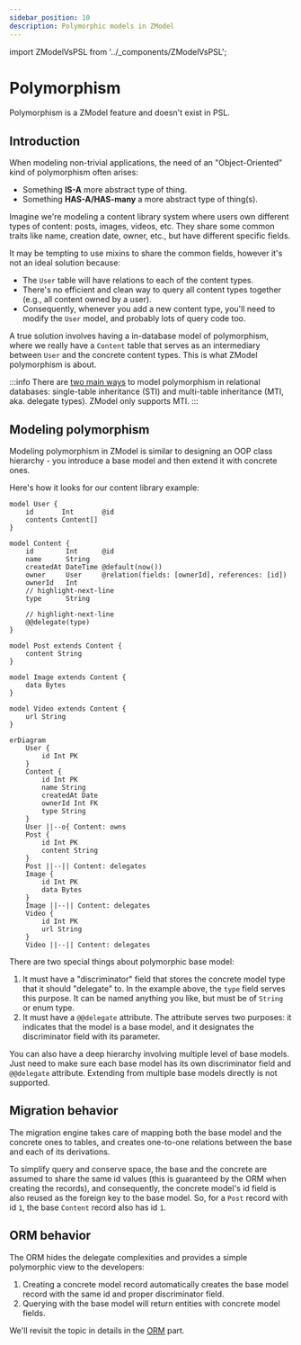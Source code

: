 ```yaml
---
sidebar_position: 10
description: Polymorphic models in ZModel
---
```


import ZModelVsPSL from '../_components/ZModelVsPSL';

# Polymorphism

<ZModelVsPSL>
Polymorphism is a ZModel feature and doesn't exist in PSL.
</ZModelVsPSL>

## Introduction

When modeling non-trivial applications, the need of an "Object-Oriented" kind of polymorphism often arises:
- Something **IS-A** more abstract type of thing.
- Something **HAS-A/HAS-many** a more abstract type of thing(s).

Imagine we're modeling a content library system where users own different types of content: posts, images, videos, etc. They share some common traits like name, creation date, owner, etc., but have different specific fields.

It may be tempting to use mixins to share the common fields, however it's not an ideal solution because:

- The `User` table will have relations to each of the content types.
- There's no efficient and clean way to query all content types together (e.g., all content owned by a user).
- Consequently, whenever you add a new content type, you'll need to modify the `User` model, and probably lots of query code too.

A true solution involves having a in-database model of polymorphism, where we really have a `Content` table that serves as an intermediary between `User` and the concrete content types. This is what ZModel polymorphism is about.

:::info
There are [two main ways](https://www.prisma.io/docs/orm/prisma-schema/data-model/table-inheritance) to model polymorphism in relational databases: single-table inheritance (STI) and multi-table inheritance (MTI, aka. delegate types). ZModel only supports MTI.
:::

## Modeling polymorphism

Modeling polymorphism in ZModel is similar to designing an OOP class hierarchy - you introduce a base model and then extend it with concrete ones.

Here's how it looks for our content library example:

```zmodel
model User {
    id       Int       @id
    contents Content[]
}

model Content {
    id        Int      @id
    name      String
    createdAt DateTime @default(now())
    owner     User     @relation(fields: [ownerId], references: [id])
    ownerId   Int
    // highlight-next-line
    type      String

    // highlight-next-line
    @@delegate(type)
}

model Post extends Content {
    content String
}

model Image extends Content {
    data Bytes
}

model Video extends Content {
    url String
}
```

```mermaid
erDiagram
	User {
        id Int PK
	}
    Content {
        id Int PK
		name String
        createdAt Date
        ownerId Int FK
        type String
    }
    User ||--o{ Content: owns
    Post {
        id Int PK
        content String
    }
    Post ||--|| Content: delegates
    Image {
        id Int PK
        data Bytes
    }
    Image ||--|| Content: delegates
    Video {
        id Int PK
        url String
    }
    Video ||--|| Content: delegates
```

There are two special things about polymorphic base model:

1. It must have a "discriminator" field that stores the concrete model type that it should "delegate" to. In the example above, the `type` field serves this purpose. It can be named anything you like, but must be of `String` or enum type.
2. It must have a `@@delegate` attribute. The attribute serves two purposes: it indicates that the model is a base model, and it designates the discriminator field with its parameter.

You can also have a deep hierarchy involving multiple level of base models. Just need to make sure each base model has its own discriminator field and `@@delegate` attribute. Extending from multiple base models directly is not supported.

## Migration behavior

The migration engine takes care of mapping both the base model and the concrete ones to tables, and creates one-to-one relations between the base and each of its derivations.

To simplify query and conserve space, the base and the concrete are assumed to share the same id values (this is guaranteed by the ORM when creating the records), and consequently, the concrete model's id field is also reused as the foreign key to the base model. So, for a `Post` record with id `1`, the base `Content` record also has id `1`.

## ORM behavior

The ORM hides the delegate complexities and provides a simple polymorphic view to the developers:

1. Creating a concrete model record automatically creates the base model record with the same id and proper discriminator field.
2. Querying with the base model will return entities with concrete model fields.

We'll revisit the topic in details in the [ORM](../orm/polymorphism.md) part.
